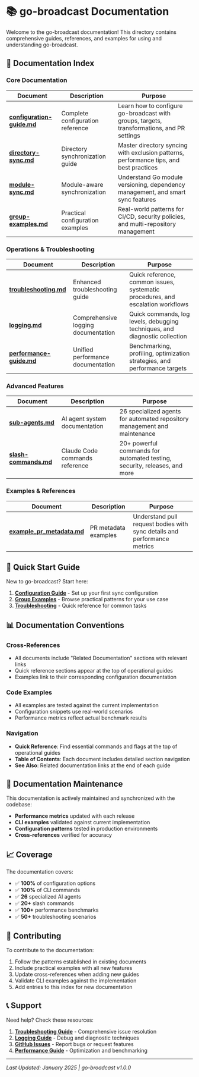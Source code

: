 # 📚 go-broadcast Documentation

Welcome to the go-broadcast documentation! This directory contains comprehensive guides, references, and examples for using and understanding go-broadcast.

## 📖 Documentation Index

### Core Documentation

| Document | Description | Purpose |
|----------|-------------|---------|
| **[configuration-guide.md](configuration-guide.md)** | Complete configuration reference | Learn how to configure go-broadcast with groups, targets, transformations, and PR settings |
| **[directory-sync.md](directory-sync.md)** | Directory synchronization guide | Master directory syncing with exclusion patterns, performance tips, and best practices |
| **[module-sync.md](module-sync.md)** | Module-aware synchronization | Understand Go module versioning, dependency management, and smart sync features |
| **[group-examples.md](group-examples.md)** | Practical configuration examples | Real-world patterns for CI/CD, security policies, and multi-repository management |

### Operations & Troubleshooting

| Document | Description | Purpose |
|----------|-------------|---------|
| **[troubleshooting.md](troubleshooting.md)** | Enhanced troubleshooting guide | Quick reference, common issues, systematic procedures, and escalation workflows |
| **[logging.md](logging.md)** | Comprehensive logging documentation | Quick commands, log levels, debugging techniques, and diagnostic collection |
| **[performance-guide.md](performance-guide.md)** | Unified performance documentation | Benchmarking, profiling, optimization strategies, and performance targets |

### Advanced Features

| Document | Description | Purpose |
|----------|-------------|---------|
| **[sub-agents.md](sub-agents.md)** | AI agent system documentation | 26 specialized agents for automated repository management and maintenance |
| **[slash-commands.md](slash-commands.md)** | Claude Code commands reference | 20+ powerful commands for automated testing, security, releases, and more |

### Examples & References

| Document | Description | Purpose |
|----------|-------------|---------|
| **[example_pr_metadata.md](example_pr_metadata.md)** | PR metadata examples | Understand pull request bodies with sync details and performance metrics |

## 🚀 Quick Start Guide

New to go-broadcast? Start here:

1. **[Configuration Guide](configuration-guide.md)** - Set up your first sync configuration
2. **[Group Examples](group-examples.md)** - Browse practical patterns for your use case
3. **[Troubleshooting](troubleshooting.md#quick-reference)** - Quick reference for common tasks

## 📊 Documentation Conventions

### Cross-References
- All documents include "Related Documentation" sections with relevant links
- Quick reference sections appear at the top of operational guides
- Examples link to their corresponding configuration documentation

### Code Examples
- All examples are tested against the current implementation
- Configuration snippets use real-world scenarios
- Performance metrics reflect actual benchmark results

### Navigation
- **Quick Reference**: Find essential commands and flags at the top of operational guides
- **Table of Contents**: Each document includes detailed section navigation
- **See Also**: Related documentation links at the end of each guide

## 🔄 Documentation Maintenance

This documentation is actively maintained and synchronized with the codebase:

- **Performance metrics** updated with each release
- **CLI examples** validated against current implementation
- **Configuration patterns** tested in production environments
- **Cross-references** verified for accuracy

## 📈 Coverage

The documentation covers:

- ✅ **100%** of configuration options
- ✅ **100%** of CLI commands
- ✅ **26** specialized AI agents
- ✅ **20+** slash commands
- ✅ **100+** performance benchmarks
- ✅ **50+** troubleshooting scenarios

## 🤝 Contributing

To contribute to the documentation:

1. Follow the patterns established in existing documents
2. Include practical examples with all new features
3. Update cross-references when adding new guides
4. Validate CLI examples against the implementation
5. Add entries to this index for new documentation

## 📞 Support

Need help? Check these resources:

1. **[Troubleshooting Guide](troubleshooting.md)** - Comprehensive issue resolution
2. **[Logging Guide](logging.md)** - Debug and diagnostic techniques
3. **[GitHub Issues](https://github.com/mrz1836/go-broadcast/issues)** - Report bugs or request features
4. **[Performance Guide](performance-guide.md)** - Optimization and benchmarking

---

*Last Updated: January 2025 | go-broadcast v1.0.0*
